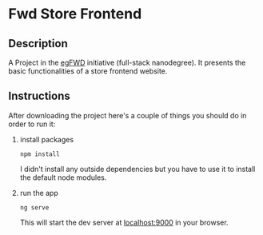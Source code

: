 # Fwd Store Frontend

## Description

A Project in the [egFWD](https://egfwd.com/) initiative (full-stack nanodegree).
It presents the basic functionalities of a store frontend website.

## Instructions

After downloading the project here's a couple of things you should do in order to run it:

1. install packages

   ```shell
   npm install
   ```

   I didn't install any outside dependencies but you have to use it to install the default node modules.

2. run the app

   ```shell
   ng serve
   ```

   This will start the dev server at [localhost:9000](http://localhost:4200/) in your browser.
